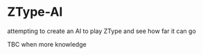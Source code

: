 # ZType-AI
attempting to create an AI to play ZType and see how far it can go

TBC when more knowledge
